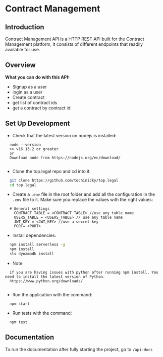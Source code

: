 # Contract Management


## Introduction

Contract Management API is a HTTP REST API built for the Contract Management platform, it consists of different endpoints that readily available for use.

## Overview

**What you can do with this API:**

- Signup as a user
- login as a user
- Create contract 
- get list of contract ids
- get a contract by contract id


## Set Up Development

- Check that the latest version on nodejs is installed:

```
  node --version
  >> v16.13.2 or greater
  or 
  Download node from https://nodejs.org/en/download/
  
```

- Clone the top.legal repo and cd into it:

```bash
  git clone https://github.com/tochinicky/top.legal
  cd top.legal
```
- Create a `.env` file in the root folder and add all the configuration in the `.env` file to it. Make sure you replace the values with the right values:

```
  # General settings
    CONTRACT_TABLE = <CONTRACT_TABLE> //use any table name
    USERS_TABLE = <USERS_TABLE> // use any table name
    JWT_KEY = <JWT_KEY> //use a secret key
    PORT= <PORT>
```
- Install dependencies:

```bash
  npm install serverless -g
  npm install
  sls dynamodb install
```
- Note
```
  if you are having issues with python after running npm install. You need to install the latest version of Python.
  https://www.python.org/downloads/
  
```

- Run the application with the command:

```
  npm start
```


- Run tests with the command:

```
  npm test
```

## Documentation

To run the documentation after fully starting the project, go to `/api-docs`
